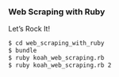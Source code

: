 ### Web Scraping with Ruby

Let’s Rock It!

```sh
$ cd web_scraping_with_ruby
$ bundle
$ ruby koah_web_scraping.rb
$ ruby koah_web_scraping.rb 2
```
